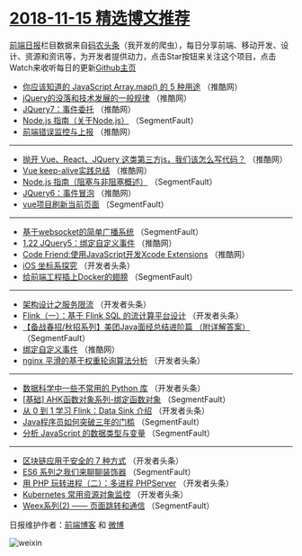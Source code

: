 # [2018-11-15 精选博文推荐](https://toutiao.qdkfweb.cn/date/2018/11/15)

[前端日报](https://qdkfweb.cn/c/news)栏目数据来自[码农头条](https://toutiao.qdkfweb.cn/)（我开发的爬虫），每日分享前端、移动开发、设计、资源和资讯等，为开发者提供动力，点击Star按钮来关注这个项目，点击Watch来收听每日的更新[Github主页](https://github.com/kujian/frontendDaily)
* [你应该知道的 JavaScript Array.map() 的 5 种用途](https://toutiao.qdkfweb.cn/91850.html) （推酷网）
* [jQuery的没落和技术发展的一般规律](https://toutiao.qdkfweb.cn/91849.html) （推酷网）
* [JQuery7：事件委托](https://toutiao.qdkfweb.cn/91841.html) （推酷网）
* [Node.js 指南（关于Node.js）](https://toutiao.qdkfweb.cn/91792.html) （SegmentFault）
* [前端错误监控与上报](https://toutiao.qdkfweb.cn/91845.html) （推酷网）

***
* [抛开 Vue、React、JQuery 这类第三方js，我们该怎么写代码？](https://toutiao.qdkfweb.cn/91837.html) （推酷网）
* [Vue keep-alive实践总结](https://toutiao.qdkfweb.cn/91838.html) （推酷网）
* [Node.js 指南（阻塞与非阻塞概述）](https://toutiao.qdkfweb.cn/91788.html) （SegmentFault）
* [JQuery6：事件冒泡](https://toutiao.qdkfweb.cn/91840.html) （推酷网）
* [vue项目刷新当前页面](https://toutiao.qdkfweb.cn/91790.html) （SegmentFault）

***
* [基于websocket的简单广播系统](https://toutiao.qdkfweb.cn/91802.html) （SegmentFault）
* [1.22 JQuery5：绑定自定义事件](https://toutiao.qdkfweb.cn/91844.html) （推酷网）
* [Code Friend:使用JavaScript开发Xcode Extensions](https://toutiao.qdkfweb.cn/91847.html) （推酷网）
* [iOS 坐标系探究](https://toutiao.qdkfweb.cn/91819.html) （开发者头条）
* [给前端工程插上Docker的翅膀](https://toutiao.qdkfweb.cn/91797.html) （SegmentFault）

***
* [架构设计之服务限流](https://toutiao.qdkfweb.cn/91808.html) （开发者头条）
* [Flink（一）：基于 Flink SQL 的流计算平台设计](https://toutiao.qdkfweb.cn/91820.html) （开发者头条）
* [【备战春招/秋招系列】美团Java面经总结进阶篇 （附详解答案）](https://toutiao.qdkfweb.cn/91798.html) （SegmentFault）
* [绑定自定义事件](https://toutiao.qdkfweb.cn/91839.html) （推酷网）
* [nginx 平滑的基于权重轮询算法分析](https://toutiao.qdkfweb.cn/91809.html) （开发者头条）

***
* [数据科学中一些不常用的 Python 库](https://toutiao.qdkfweb.cn/91821.html) （开发者头条）
* [[基础] AHK函数对象系列-绑定函数对象](https://toutiao.qdkfweb.cn/91799.html) （SegmentFault）
* [从 0 到 1 学习 Flink：Data Sink 介绍](https://toutiao.qdkfweb.cn/91810.html) （开发者头条）
* [Java程序员如何突破三年的门槛](https://toutiao.qdkfweb.cn/91875.html) （SegmentFault）
* [分析 JavaScript 的数据类型与变量](https://toutiao.qdkfweb.cn/91789.html) （SegmentFault）

***
* [区块链应用于安全的 7 种方式](https://toutiao.qdkfweb.cn/91822.html) （开发者头条）
* [ES6 系列之我们来聊聊装饰器](https://toutiao.qdkfweb.cn/91800.html) （SegmentFault）
* [用 PHP 玩转进程（二）：多进程 PHPServer](https://toutiao.qdkfweb.cn/91811.html) （开发者头条）
* [Kubernetes 常用资源对象监控](https://toutiao.qdkfweb.cn/91823.html) （开发者头条）
* [Weex系列(2) —— 页面跳转和通信](https://toutiao.qdkfweb.cn/91801.html) （SegmentFault）

日报维护作者：[前端博客](https://qdkfweb.cn/) 和 [微博](https://qdkfweb.cn/go/weibo)

![weixin](https://user-images.githubusercontent.com/3055447/38468989-651132ac-3b80-11e8-8e6b-15122322a9d7.png)